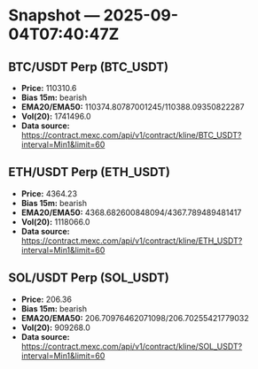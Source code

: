 # Snapshot — 2025-09-04T07:40:47Z

## BTC/USDT Perp (BTC_USDT)
- **Price:** 110310.6
- **Bias 15m:** bearish
- **EMA20/EMA50:** 110374.80787001245/110388.09350822287
- **Vol(20):** 1741496.0
- **Data source:** https://contract.mexc.com/api/v1/contract/kline/BTC_USDT?interval=Min1&limit=60

## ETH/USDT Perp (ETH_USDT)
- **Price:** 4364.23
- **Bias 15m:** bearish
- **EMA20/EMA50:** 4368.682600848094/4367.789489481417
- **Vol(20):** 1118066.0
- **Data source:** https://contract.mexc.com/api/v1/contract/kline/ETH_USDT?interval=Min1&limit=60

## SOL/USDT Perp (SOL_USDT)
- **Price:** 206.36
- **Bias 15m:** bearish
- **EMA20/EMA50:** 206.70976462071098/206.70255421779032
- **Vol(20):** 909268.0
- **Data source:** https://contract.mexc.com/api/v1/contract/kline/SOL_USDT?interval=Min1&limit=60
